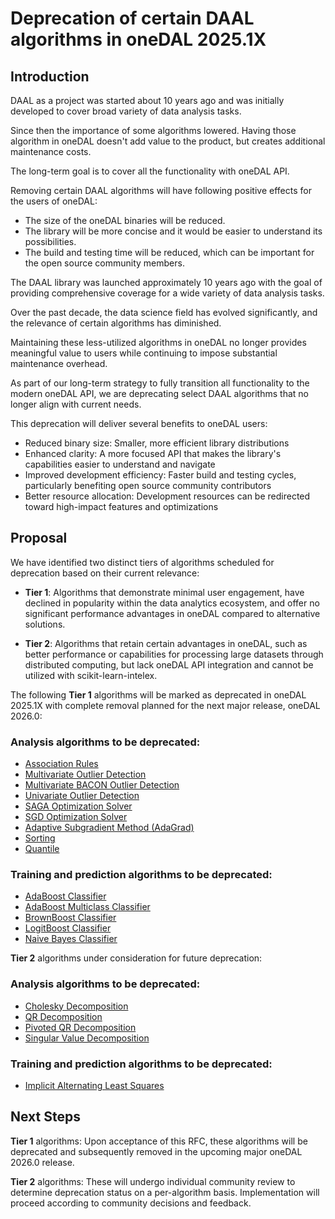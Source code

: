 # Deprecation of certain DAAL algorithms in oneDAL 2025.1X

## Introduction

DAAL as a project was started about 10 years ago and was initially developed
to cover broad variety of data analysis tasks.

Since then the importance of some algorithms lowered.
Having those algorithm in oneDAL doesn't add value to the product, but creates
additional maintenance costs.

The long-term goal is to cover all the functionality with oneDAL API.

Removing certain DAAL algorithms will have following positive effects
for the users of oneDAL:

- The size of the oneDAL binaries will be reduced.
- The library will be more concise and it would be easier to understand its
  possibilities.
- The build and testing time will be reduced, which can be important
  for the open source community members.

The DAAL library was launched approximately 10 years ago with the goal
of providing comprehensive coverage for a wide variety of data analysis tasks.

Over the past decade, the data science field has evolved significantly,
and the relevance of certain algorithms has diminished.

Maintaining these less-utilized algorithms in oneDAL no longer provides
meaningful value to users while continuing to impose substantial
maintenance overhead.

As part of our long-term strategy to fully transition all functionality
to the modern oneDAL API, we are deprecating select DAAL algorithms
that no longer align with current needs.

This deprecation will deliver several benefits to oneDAL users:

 - Reduced binary size: Smaller, more efficient library distributions
 - Enhanced clarity: A more focused API that makes the library's capabilities
   easier to understand and navigate
 - Improved development efficiency: Faster build and testing cycles,
   particularly benefiting open source community contributors
 - Better resource allocation: Development resources can be redirected
   toward high-impact features and optimizations

## Proposal

We have identified two distinct tiers of algorithms scheduled for deprecation
based on their current relevance:

- **Tier 1**: Algorithms that demonstrate minimal user engagement,
  have declined in popularity within the data analytics ecosystem, and offer
  no significant performance advantages in oneDAL compared to alternative solutions.

- **Tier 2**: Algorithms that retain certain advantages in oneDAL,
  such as better performance or capabilities for processing large datasets
  through distributed computing, but lack oneDAL API integration and
  cannot be utilized with scikit-learn-intelex.

The following **Tier 1** algorithms will be marked as deprecated
in oneDAL 2025.1X with complete removal planned for the next major release,
oneDAL 2026.0:

### Analysis algorithms to be deprecated:
- [Association Rules](https://uxlfoundation.github.io/oneDAL/daal/algorithms/association_rules/association-rules.html)
- [Multivariate Outlier Detection](https://uxlfoundation.github.io/oneDAL/daal/algorithms/outlier_detection/multivariate.html)
- [Multivariate BACON Outlier Detection](https://uxlfoundation.github.io/oneDAL/daal/algorithms/outlier_detection/multivariate-bacon.html)
- [Univariate Outlier Detection](https://uxlfoundation.github.io/oneDAL/daal/algorithms/outlier_detection/univariate.html)
- [SAGA Optimization Solver](https://uxlfoundation.github.io/oneDAL/daal/algorithms/optimization-solvers/solvers/stochastic-average-gradient-accelerated-method.html)
- [SGD Optimization Solver](https://uxlfoundation.github.io/oneDAL/daal/algorithms/optimization-solvers/solvers/stochastic-gradient-descent-algorithm.html)
- [Adaptive Subgradient Method (AdaGrad)](https://uxlfoundation.github.io/oneDAL/daal/algorithms/optimization-solvers/solvers/adaptive-subgradient-method.html)
- [Sorting](https://uxlfoundation.github.io/oneDAL/daal/algorithms/sorting/index.html)
- [Quantile](https://uxlfoundation.github.io/oneDAL/daal/algorithms/quantiles/index.html)

### Training and prediction algorithms to be deprecated:
- [AdaBoost Classifier](https://uxlfoundation.github.io/oneDAL/daal/algorithms/boosting/adaboost.html)
- [AdaBoost Multiclass Classifier](https://uxlfoundation.github.io/oneDAL/daal/algorithms/boosting/adaboost-multiclass.html)
- [BrownBoost Classifier](https://uxlfoundation.github.io/oneDAL/daal/algorithms/boosting/brownboost.html)
- [LogitBoost Classifier](https://uxlfoundation.github.io/oneDAL/daal/algorithms/boosting/logitboost.html)
- [Naive Bayes Classifier](https://uxlfoundation.github.io/oneDAL/daal/algorithms/naive_bayes/naive-bayes-classifier.html)

**Tier 2** algorithms under consideration for future deprecation:

### Analysis algorithms to be deprecated:
- [Cholesky Decomposition](https://uxlfoundation.github.io/oneDAL/daal/algorithms/cholesky/cholesky.html)
- [QR Decomposition](https://uxlfoundation.github.io/oneDAL/daal/algorithms/qr/qr-decomposition.html)
- [Pivoted QR Decomposition](https://uxlfoundation.github.io/oneDAL/daal/algorithms/qr/qr-pivoted.html)
- [Singular Value Decomposition](https://uxlfoundation.github.io/oneDAL/daal/algorithms/svd/singular-value-decomposition.html)

### Training and prediction algorithms to be deprecated:
- [Implicit Alternating Least Squares](https://uxlfoundation.github.io/oneDAL/daal/algorithms/implicit_als/implicit-alternating-least-squares.html)

## Next Steps

**Tier 1** algorithms: Upon acceptance of this RFC, these algorithms
will be deprecated and subsequently removed in the upcoming major oneDAL
2026.0 release.

**Tier 2** algorithms: These will undergo individual community review
to determine deprecation status on a per-algorithm basis.
Implementation will proceed according to community decisions and feedback.

